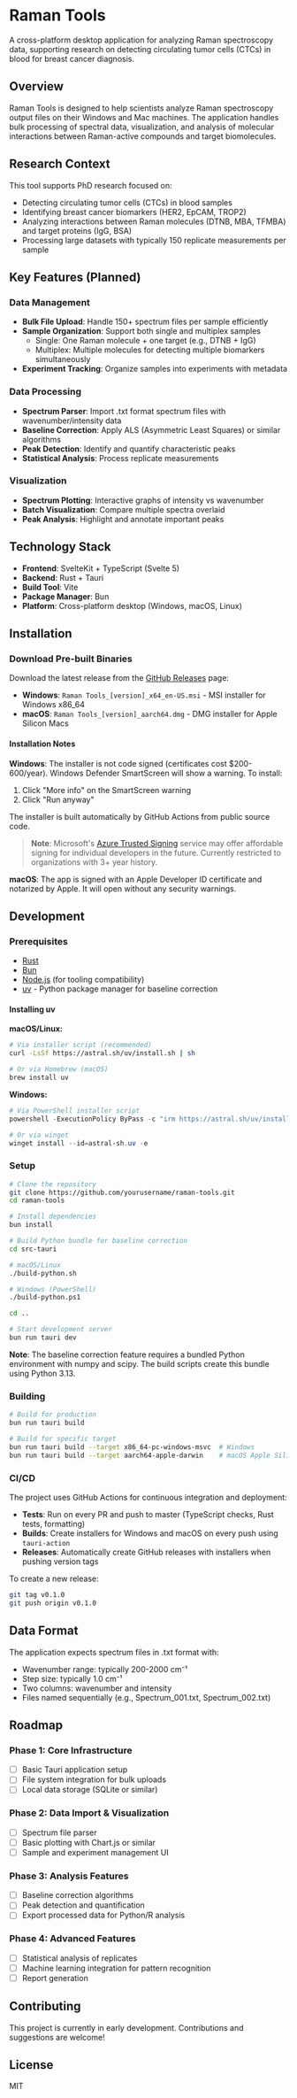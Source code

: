 # Raman Tools

A cross-platform desktop application for analyzing Raman spectroscopy data, supporting research on detecting circulating tumor cells (CTCs) in blood for breast cancer diagnosis.

## Overview

Raman Tools is designed to help scientists analyze Raman spectroscopy output files on their Windows and Mac machines. The application handles bulk processing of spectral data, visualization, and analysis of molecular interactions between Raman-active compounds and target biomolecules.

## Research Context

This tool supports PhD research focused on:

- Detecting circulating tumor cells (CTCs) in blood samples
- Identifying breast cancer biomarkers (HER2, EpCAM, TROP2)
- Analyzing interactions between Raman molecules (DTNB, MBA, TFMBA) and target proteins (IgG, BSA)
- Processing large datasets with typically 150 replicate measurements per sample

## Key Features (Planned)

### Data Management

- **Bulk File Upload**: Handle 150+ spectrum files per sample efficiently
- **Sample Organization**: Support both single and multiplex samples
  - Single: One Raman molecule + one target (e.g., DTNB + IgG)
  - Multiplex: Multiple molecules for detecting multiple biomarkers simultaneously
- **Experiment Tracking**: Organize samples into experiments with metadata

### Data Processing

- **Spectrum Parser**: Import .txt format spectrum files with wavenumber/intensity data
- **Baseline Correction**: Apply ALS (Asymmetric Least Squares) or similar algorithms
- **Peak Detection**: Identify and quantify characteristic peaks
- **Statistical Analysis**: Process replicate measurements

### Visualization

- **Spectrum Plotting**: Interactive graphs of intensity vs wavenumber
- **Batch Visualization**: Compare multiple spectra overlaid
- **Peak Analysis**: Highlight and annotate important peaks

## Technology Stack

- **Frontend**: SvelteKit + TypeScript (Svelte 5)
- **Backend**: Rust + Tauri
- **Build Tool**: Vite
- **Package Manager**: Bun
- **Platform**: Cross-platform desktop (Windows, macOS, Linux)

## Installation

### Download Pre-built Binaries

Download the latest release from the [GitHub Releases](https://github.com/yourusername/raman-tools/releases) page:

- **Windows**: `Raman Tools_[version]_x64_en-US.msi` - MSI installer for Windows x86_64
- **macOS**: `Raman Tools_[version]_aarch64.dmg` - DMG installer for Apple Silicon Macs

#### Installation Notes

**Windows**: The installer is not code signed (certificates cost $200-600/year). Windows Defender SmartScreen will show a warning. To install:

1. Click "More info" on the SmartScreen warning
2. Click "Run anyway"

The installer is built automatically by GitHub Actions from public source code.

> **Note**: Microsoft's [Azure Trusted Signing](https://azure.microsoft.com/en-us/products/trusted-signing) service may offer affordable signing for individual developers in the future. Currently restricted to organizations with 3+ year history.

**macOS**: The app is signed with an Apple Developer ID certificate and notarized by Apple. It will open without any security warnings.

## Development

### Prerequisites

- [Rust](https://www.rust-lang.org/tools/install)
- [Bun](https://bun.sh)
- [Node.js](https://nodejs.org) (for tooling compatibility)
- [uv](https://docs.astral.sh/uv/) - Python package manager for baseline correction

#### Installing uv

**macOS/Linux:**

```bash
# Via installer script (recommended)
curl -LsSf https://astral.sh/uv/install.sh | sh

# Or via Homebrew (macOS)
brew install uv
```

**Windows:**

```powershell
# Via PowerShell installer script
powershell -ExecutionPolicy ByPass -c "irm https://astral.sh/uv/install.ps1 | iex"

# Or via winget
winget install --id=astral-sh.uv -e
```

### Setup

```bash
# Clone the repository
git clone https://github.com/yourusername/raman-tools.git
cd raman-tools

# Install dependencies
bun install

# Build Python bundle for baseline correction
cd src-tauri

# macOS/Linux
./build-python.sh

# Windows (PowerShell)
./build-python.ps1

cd ..

# Start development server
bun run tauri dev
```

**Note**: The baseline correction feature requires a bundled Python environment with numpy and scipy. The build scripts create this bundle using Python 3.13.

### Building

```bash
# Build for production
bun run tauri build

# Build for specific target
bun run tauri build --target x86_64-pc-windows-msvc  # Windows
bun run tauri build --target aarch64-apple-darwin    # macOS Apple Silicon
```

### CI/CD

The project uses GitHub Actions for continuous integration and deployment:

- **Tests**: Run on every PR and push to master (TypeScript checks, Rust tests, formatting)
- **Builds**: Create installers for Windows and macOS on every push using `tauri-action`
- **Releases**: Automatically create GitHub releases with installers when pushing version tags

To create a new release:

```bash
git tag v0.1.0
git push origin v0.1.0
```

## Data Format

The application expects spectrum files in .txt format with:

- Wavenumber range: typically 200-2000 cm⁻¹
- Step size: typically 1.0 cm⁻¹
- Two columns: wavenumber and intensity
- Files named sequentially (e.g., Spectrum_001.txt, Spectrum_002.txt)

## Roadmap

### Phase 1: Core Infrastructure

- [ ] Basic Tauri application setup
- [ ] File system integration for bulk uploads
- [ ] Local data storage (SQLite or similar)

### Phase 2: Data Import & Visualization

- [ ] Spectrum file parser
- [ ] Basic plotting with Chart.js or similar
- [ ] Sample and experiment management UI

### Phase 3: Analysis Features

- [ ] Baseline correction algorithms
- [ ] Peak detection and quantification
- [ ] Export processed data for Python/R analysis

### Phase 4: Advanced Features

- [ ] Statistical analysis of replicates
- [ ] Machine learning integration for pattern recognition
- [ ] Report generation

## Contributing

This project is currently in early development. Contributions and suggestions are welcome!

## License

MIT
